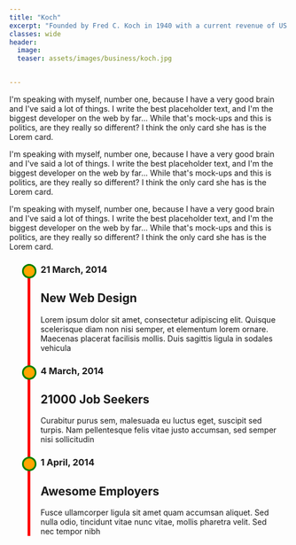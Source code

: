 ```yaml
---
title: "Koch"
excerpt: "Founded by Fred C. Koch in 1940 with a current revenue of ‎US $110 billion (2019)""
classes: wide
header:
  image: 
  teaser: assets/images/business/koch.jpg


---
```


I'm speaking with myself, number one, because I have a very good brain and I've said a lot of things. I write the best placeholder text, and I'm the biggest developer on the web by far... While that's mock-ups and this is politics, are they really so different? I think the only card she has is the Lorem card.

I'm speaking with myself, number one, because I have a very good brain and I've said a lot of things. I write the best placeholder text, and I'm the biggest developer on the web by far... While that's mock-ups and this is politics, are they really so different? I think the only card she has is the Lorem card.

I'm speaking with myself, number one, because I have a very good brain and I've said a lot of things. I write the best placeholder text, and I'm the biggest developer on the web by far... While that's mock-ups and this is politics, are they really so different? I think the only card she has is the Lorem card.

<style type="text/css">
.container { max-width:1024px; width:95%; margin:0 auto; }

ul.timeline { list-style-type: none; position: relative; }

ul.timeline:before {
    content: ' ';
    background: red;
    display: inline-block; position: absolute;
    left:20px; width:5px; height:100%; z-index:400; }

ul.timeline > li { margin: 20px 0; padding-left: 20px; }

ul.timeline > li:before {
    content: ' ';
    background: orange;
    display: inline-block; position: absolute;
    border-radius:50%; border: 3px solid green; left:10px; width:20px; height:20px; z-index:400; }
</style>


<div class="container">
	<ul class="timeline">
		<li>	
			<h3 class="float-right"> 21 March, 2014 </h3>	<h2> New Web Design </h2>
			<p>Lorem ipsum dolor sit amet, consectetur adipiscing elit. Quisque scelerisque diam non nisi semper, et elementum lorem ornare. Maecenas placerat facilisis mollis. Duis sagittis ligula in sodales vehicula</p>
		</li>
		<li>
			<h3 class="float-right"> 4 March, 2014 </h3>	<h2> 21000 Job Seekers </h2>			
			<p>Curabitur purus sem, malesuada eu luctus eget, suscipit sed turpis. Nam pellentesque felis vitae justo accumsan, sed semper nisi sollicitudin</p>
		</li>
		<li>
			<h3 class="float-right"> 1 April, 2014 </h3>	<h2> Awesome Employers </h2>
			<p>Fusce ullamcorper ligula sit amet quam accumsan aliquet. Sed nulla odio, tincidunt vitae nunc vitae, mollis pharetra velit. Sed nec tempor nibh</p>
		</li>
	</ul>	
</div>